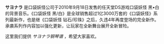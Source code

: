 

**サヨナラ** 是口袋妖怪公司于2010年9月18日发售的任天堂DS游戏口袋妖怪 黑•白的背景音乐。《口袋妖怪
黑/白》是全球销售超过1亿3000万套的《口袋妖怪》系列最新作，也是继《口袋妖怪
钻石/珍珠》之后，久违4年再度登场的完全新作。承袭系列作内容加以强化更新，让玩家在全新舞台展开全新冒险。

  
这里我们提供 _サヨナラ钢琴谱_ ，希望大家喜欢。

